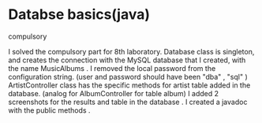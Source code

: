 # Databse basics(java)
compulsory

I solved the compulsory part for 8th laboratory. 
Database class is singleton, and creates the connection with the MySQL database that I created, with the name MusicAlbums . 
I removed the local password from the configuration string. (user and password should have been "dba" , "sql" )  
ArtistController class has the specific methods for artist table added in the database. (analog for AlbumController for table album) 
I added 2 screenshots for the results and table in the database . 
I created a javadoc with the public methods .
